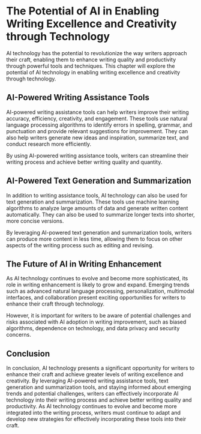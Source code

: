 The Potential of AI in Enabling Writing Excellence and Creativity through Technology
===========================================================================================================

AI technology has the potential to revolutionize the way writers approach their craft, enabling them to enhance writing quality and productivity through powerful tools and techniques. This chapter will explore the potential of AI technology in enabling writing excellence and creativity through technology.

AI-Powered Writing Assistance Tools
-----------------------------------

AI-powered writing assistance tools can help writers improve their writing accuracy, efficiency, creativity, and engagement. These tools use natural language processing algorithms to identify errors in spelling, grammar, and punctuation and provide relevant suggestions for improvement. They can also help writers generate new ideas and inspiration, summarize text, and conduct research more efficiently.

By using AI-powered writing assistance tools, writers can streamline their writing process and achieve better writing quality and quantity.

AI-Powered Text Generation and Summarization
--------------------------------------------

In addition to writing assistance tools, AI technology can also be used for text generation and summarization. These tools use machine learning algorithms to analyze large amounts of data and generate written content automatically. They can also be used to summarize longer texts into shorter, more concise versions.

By leveraging AI-powered text generation and summarization tools, writers can produce more content in less time, allowing them to focus on other aspects of the writing process such as editing and revising.

The Future of AI in Writing Enhancement
---------------------------------------

As AI technology continues to evolve and become more sophisticated, its role in writing enhancement is likely to grow and expand. Emerging trends such as advanced natural language processing, personalization, multimodal interfaces, and collaboration present exciting opportunities for writers to enhance their craft through technology.

However, it is important for writers to be aware of potential challenges and risks associated with AI adoption in writing improvement, such as biased algorithms, dependence on technology, and data privacy and security concerns.

Conclusion
----------

In conclusion, AI technology presents a significant opportunity for writers to enhance their craft and achieve greater levels of writing excellence and creativity. By leveraging AI-powered writing assistance tools, text generation and summarization tools, and staying informed about emerging trends and potential challenges, writers can effectively incorporate AI technology into their writing process and achieve better writing quality and productivity. As AI technology continues to evolve and become more integrated into the writing process, writers must continue to adapt and develop new strategies for effectively incorporating these tools into their craft.


